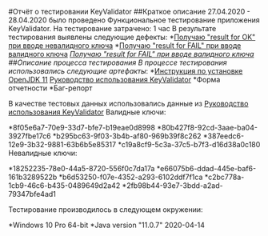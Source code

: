 #Отчёт о тестировании KeyValidator
##Краткое описание
27.04.2020 - 28.04.2020 было проведено Функциональное тестирование приложения KeyValidator.
На тестирование затрачено: 1 час
В результате тестирования выявлены следующие дефекты:
*[Получаю "result for OK" при вводе невалидного ключа](https://github.com/Arkadi22/KeyValidator/issues/3#issue-610438282)
*[Получаю "result for FAIL" при вводе валидного ключа](https://github.com/Arkadi22/KeyValidator/issues/2#issue-610420465)
*[Получаю "result for FAIL" при вводе валидного ключа](https://github.com/Arkadi22/KeyValidator/issues/1#issue-610416125)
##Описание процесса тестирования
В процессе тестирования использовались следующие артефакты*:
*[Инструкция по установке OpenJDK 11](https://github.com/netology-code/javaqa-homeworks/blob/master/intro/openjdk11-manual.md)
[Руководство использования KeyValidator](https://github.com/netology-code/javaqa-homeworks/blob/master/intro/user-manual.md)
*Форма отчетности
*Баг-репорт

В качестве тестовых данных использовались данные из [Руководство использования KeyValidator](https://github.com/netology-code/javaqa-homeworks/blob/master/intro/user-manual.md)
Валидные ключи:

*8f05e6a7-70e9-33d7-bfe7-b19eae0d8998
*80b427f8-92cd-3aae-ba04-3927fbe17c6
*b295bc63-9f03-3b4b-af80-969b39f8c262
*387eedc6-12e9-3b32-9881-63b6b5e85317
*c19a8cf9-5c3a-37c5-b7f3-d16d38a0c180
Невалидные ключи:

*18252235-78e0-44a5-8720-556f0c7da17a
*e66075b6-ddad-445e-baf6-161b3289522b
*b6d53250-f07e-4352-a293-6102ddf7f1ca
*c2bc778a-1cb9-46c6-b435-0489649d2a42
*2fb98b44-93e7-3bdd-a2ad-79347bfe4ad1

Тестирование производилось в следующем окружении:

*Windows 10 Pro 64-bit
*Java version "11.0.7" 2020-04-14



